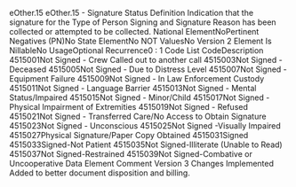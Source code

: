 

eOther.15
eOther.15 - Signature Status
Definition
Indication that the signature for the Type of Person Signing and Signature Reason has been collected or
attempted to be collected.
National ElementNoPertinent Negatives (PN)No
State ElementNo
NOT ValuesNo
Version 2 Element
Is NillableNo
UsageOptional
Recurrence0 : 1
Code List
CodeDescription
4515001Not Signed - Crew Called out to another call
4515003Not Signed - Deceased
4515005Not Signed - Due to Distress Level
4515007Not Signed - Equipment Failure
4515009Not Signed - In Law Enforcement Custody
4515011Not Signed - Language Barrier
4515013Not Signed - Mental Status/Impaired
4515015Not Signed - Minor/Child
4515017Not Signed - Physical Impairment of Extremities
4515019Not Signed - Refused
4515021Not Signed - Transferred Care/No Access to Obtain Signature
4515023Not Signed - Unconscious
4515025Not Signed -Visually Impaired
4515027Physical Signature/Paper Copy Obtained
4515031Signed
4515033Signed-Not Patient
4515035Not Signed-Illiterate (Unable to Read)
4515037Not Signed-Restrained
4515039Not Signed-Combative or Uncooperative
Data Element Comment
Version 3 Changes Implemented
Added to better document disposition and billing.